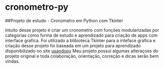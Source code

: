 # cronometro-py
 ##Projeto de estudo - Cronometro em Python com Tkinter

Intuito desse projeto é criar um cronometro com funções modularizadas por categorias
como forma de estudo e aprendizado para criação de apps com interface grafica.
Foi utilizado a blibioteca Tkinter para a inteface grafica e criação desse projeto foi 
baseada em um projeto para aprendizado disponibilizado no site [usandopy](https://www.usandopy.com/)
Meu projeto possui algumas alteraçoes do projeto original e toda colaboração, orientação,
correção e dicas serão bem vindas. 

